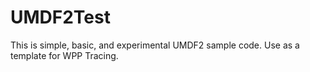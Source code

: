 # UMDF2Test
This is simple, basic, and experimental UMDF2 sample code. Use as a template for WPP Tracing.

